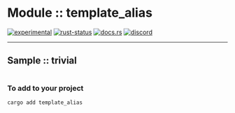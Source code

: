 <!-- {{# generate.module_header{} #}} -->

# Module :: template_alias
[![experimental](https://raster.shields.io/static/v1?label=stability&message=experimental&color=orange&logoColor=eee)](https://github.com/emersion/stability-badges#experimental) [![rust-status](https://github.com/Wandalen/wTools/actions/workflows/ModuleTemplateAliasPush.yml/badge.svg)](https://github.com/Wandalen/wTools/actions/workflows/ModuleTemplateAliasPush.yml) [![docs.rs](https://img.shields.io/docsrs/template_alias?color=e3e8f0&logo=docs.rs)](https://docs.rs/template_alias) [![discord](https://img.shields.io/discord/872391416519737405?color=eee&logo=discord&logoColor=eee&label=ask)](https://discord.gg/m3YfbXpUUY)

___

## Sample  :: trivial

<!-- {{# generate.module_sample{} #}} -->

``` rust
```

### To add to your project

``` bash
cargo add template_alias
```

